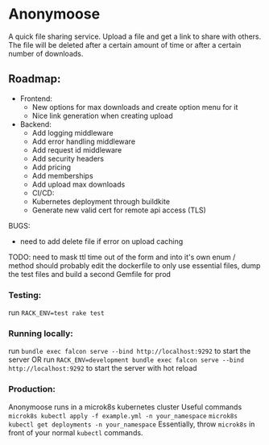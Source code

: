 # Anonymoose
A quick file sharing service. Upload a file and get a link to share with others. The file will be deleted after a certain amount of time or after a certain number of downloads.

## Roadmap:
- Frontend:
  - New options for max downloads and create option menu for it
  - Nice link generation when creating upload
- Backend:
  - Add logging middleware
  - Add error handling middleware
  - Add request id middleware
  - Add security headers
  - Add pricing
  - Add memberships
  - Add upload max downloads
  - CI/CD:
  - Kubernetes deployment through buildkite
  - Generate new valid cert for remote api access (TLS)

BUGS:
- need to add delete file if error on upload caching

TODO:
need to mask ttl time out of the form and into it's own enum / method
should probably edit the dockerfile to only use essential files, dump the test files and build a second Gemfile for prod

### Testing:
run `RACK_ENV=test rake test`

### Running locally:
run `bundle exec falcon serve --bind http://localhost:9292` to start the server OR
run `RACK_ENV=development bundle exec falcon serve --bind http://localhost:9292` to start the server with hot reload

### Production:
Anonymoose runs in a microk8s kubernetes cluster
Useful commands
`microk8s kubectl apply -f example.yml -n your_namespace`
`microk8s kubectl get deployments -n your_namespace`
Essentially, throw `microk8s` in front of your normal `kubectl` commands.